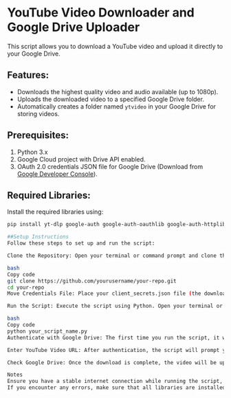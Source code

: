 # YouTube Video Downloader and Google Drive Uploader

This script allows you to download a YouTube video and upload it directly to your Google Drive.

## Features:
- Downloads the highest quality video and audio available (up to 1080p).
- Uploads the downloaded video to a specified Google Drive folder.
- Automatically creates a folder named `ytvideo` in your Google Drive for storing videos.

## Prerequisites:
1. Python 3.x
2. Google Cloud project with Drive API enabled.
3. OAuth 2.0 credentials JSON file for Google Drive (Download from [Google Developer Console](https://console.cloud.google.com/)).

## Required Libraries:
Install the required libraries using:
```bash
pip install yt-dlp google-auth google-auth-oauthlib google-auth-httplib2 google-api-python-client requests 

##Setup Instructions
Follow these steps to set up and run the script:

Clone the Repository: Open your terminal or command prompt and clone the repository:

bash
Copy code
git clone https://github.com/yourusername/your-repo.git
cd your-repo
Move Credentials File: Place your client_secrets.json file (the downloaded OAuth 2.0 credentials) into the project directory. You can rename it if needed but make sure to update the path in the script where it says path_to_your_client_secrets.json.

Run the Script: Execute the script using Python. Open your terminal or command prompt and run:

bash
Copy code
python your_script_name.py
Authenticate with Google Drive: The first time you run the script, it will open a web browser window asking you to authenticate with your Google account and allow access to Google Drive. Follow the on-screen instructions.

Enter YouTube Video URL: After authentication, the script will prompt you to enter the YouTube video URL you wish to download. Paste the URL and press Enter.

Check Google Drive: Once the download is complete, the video will be uploaded to the ytvideo folder in your Google Drive. You can verify the upload by checking your Drive.

Notes
Ensure you have a stable internet connection while running the script, as it requires downloading the video and uploading it to Google Drive.
If you encounter any errors, make sure that all libraries are installed correctly and that your OAuth 2.0 credentials are properly set up.
